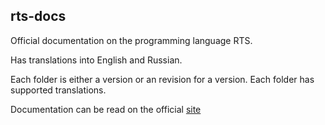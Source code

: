 ## rts-docs
Official documentation on the programming language RTS. 

Has translations into English and Russian.

Each folder is either a version or an revision for a version.
Each folder has supported translations.

Documentation can be read on the official [site](https://realtime.su/docs)
